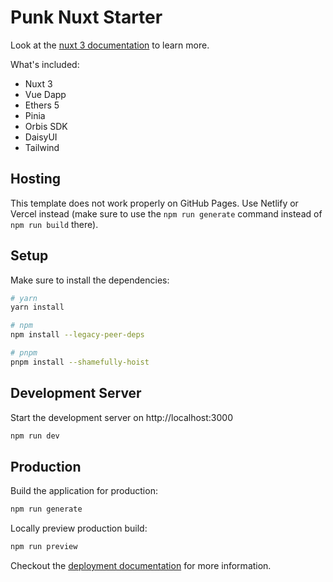 # Punk Nuxt Starter

Look at the [nuxt 3 documentation](https://v3.nuxtjs.org) to learn more.

What's included:

- Nuxt 3
- Vue Dapp
- Ethers 5
- Pinia
- Orbis SDK
- DaisyUI
- Tailwind

## Hosting

This template does not work properly on GitHub Pages. Use Netlify or Vercel instead (make sure to use the `npm run generate` command instead of `npm run build` there).

## Setup

Make sure to install the dependencies:

```bash
# yarn
yarn install

# npm
npm install --legacy-peer-deps 

# pnpm
pnpm install --shamefully-hoist
```

## Development Server

Start the development server on http://localhost:3000

```bash
npm run dev
```

## Production

Build the application for production:

```bash
npm run generate
```

Locally preview production build:

```bash
npm run preview
```

Checkout the [deployment documentation](https://v3.nuxtjs.org/guide/deploy/presets) for more information.

